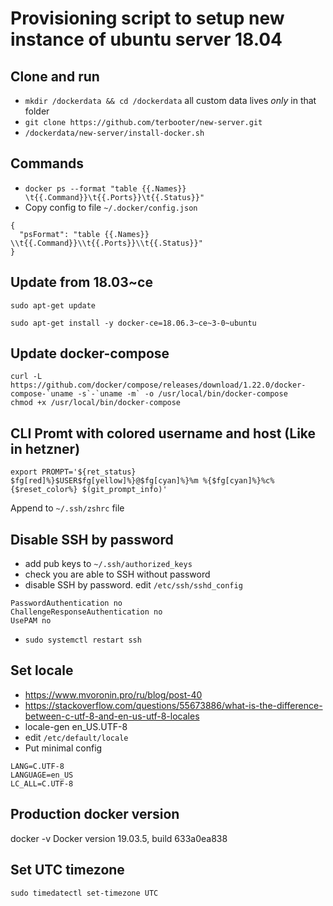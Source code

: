 # Provisioning script to setup new instance of ubuntu server 18.04
## Clone and run
* `mkdir /dockerdata && cd /dockerdata` all custom data lives *only* in that folder
* `git clone https://github.com/terbooter/new-server.git`
* `/dockerdata/new-server/install-docker.sh`

## Commands
* `docker ps --format "table {{.Names}}   \t{{.Command}}\t{{.Ports}}\t{{.Status}}"`
* Copy config to file `~/.docker/config.json`
```
{
  "psFormat": "table {{.Names}}   \\t{{.Command}}\\t{{.Ports}}\\t{{.Status}}"
}
```

## Update from 18.03~ce
```
sudo apt-get update

sudo apt-get install -y docker-ce=18.06.3~ce~3-0~ubuntu
```

## Update docker-compose 
```
curl -L https://github.com/docker/compose/releases/download/1.22.0/docker-compose-`uname -s`-`uname -m` -o /usr/local/bin/docker-compose
chmod +x /usr/local/bin/docker-compose
```

## CLI Promt with colored username and host (Like in hetzner)
```
export PROMPT='${ret_status} $fg[red]%}$USER$fg[yellow]%}@$fg[cyan]%}%m %{$fg[cyan]%}%c%{$reset_color%} $(git_prompt_info)'
```
Append to `~/.ssh/zshrc` file

## Disable SSH by password
* add pub keys to `~/.ssh/authorized_keys`
* check you are able to SSH without password
* disable SSH by password. edit `/etc/ssh/sshd_config`
```
PasswordAuthentication no
ChallengeResponseAuthentication no
UsePAM no
```
* `sudo systemctl restart ssh`

## Set locale
* https://www.mvoronin.pro/ru/blog/post-40
* https://stackoverflow.com/questions/55673886/what-is-the-difference-between-c-utf-8-and-en-us-utf-8-locales
* locale-gen en_US.UTF-8
* edit `/etc/default/locale`
* Put minimal config
```
LANG=C.UTF-8
LANGUAGE=en_US
LC_ALL=C.UTF-8
```

## Production docker version
docker -v
Docker version 19.03.5, build 633a0ea838

## Set UTC timezone
`sudo timedatectl set-timezone UTC`